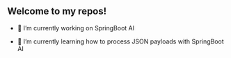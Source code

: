 ## Welcome to my repos!

<!--
**kappaj2/kappaj2** is a ✨ _special_ ✨ repository because its `README.md` (this file) appears on your GitHub profile.

Here are some ideas to get you started:
-->
- 🔭 I’m currently working on SpringBoot AI 
- 🌱 I’m currently learning how to process JSON payloads with SpringBoot AI
  <!--
- 👯 I’m looking to collaborate on ...
- 🤔 I’m looking for help with ...
- -->
- 💬 Ask me about anything SpringBoot and Java
- 📫 How to reach me:
    email : kappaj@gmail.com

- ⚡ Fun fact: ...

